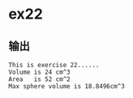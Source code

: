 # ex22
## 输出
```shell
This is exercise 22......
Volume is 24 cm^3
Area   is 52 cm^2
Max sphere volume is 18.8496cm^3
```

